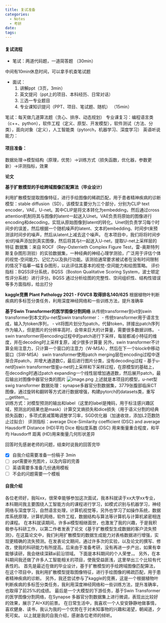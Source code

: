 ```yaml
---
title: 复试准备
categories:
  - Notes
  - 考研
date:
tags:
---
```

#### 复试流程
- 笔试：两道代码题，一道简答题
（30min）

中间有10min休息时间，可以拿手机查笔试题

- 面试：
	1. 讲解ppt（3页，3min）
	2. 英文提问（ppt上的项目、本科经历、日常对话）
	3. 三选一专业题目
	4. 专业课知识提问（PPT、项目、笔试题、随机）
（15min）



笔试：每天做几道算法题（贪心、排序、动态规划）
专业课复习：编程语言类（c++、python），软件工程（定义、原型、开发模型），软件测试（方法、分类），面向对象（定义），人工智能类（pytorch，机器学习、深度学习）
英语听说能力：


#### 项目准备：
数据处理->模型结构（原理，优势）->训练方式（损失函数，优化器，参数更新）->评测指标，效果

**论文**



**基于扩散模型的手绘跨域图像匹配算法（毕业设计）**

利用扩散模型提取图像特征，进行手绘图像的稀疏匹配，用于患者精神疾病的诊断
模型：stable diffusion（SD），该模型主要分为三个部分，分别为CLIP text encoder，VAE，U-net。其中CLIP是将文本转化为embedding，然后通过cross attention机制将其与图像的latent一起送入Unet。VAE负责将原始的图像进行encoding和decoding，实现从原始图像到latent的转化。Unet则负责学习每个时间步的误差，然后根据一个随机噪声的latent、文本的embedding、时间步t来预测该时间步的噪声，然后从latent上减去这个噪声。
在本项目中，我们将将时间步长t的噪声添加到真实图像，然后将其与t一起送入U-net，提取U-net上采样层的特征
数据集：来自 ROCF（Rey-Osterrieth Complex Figure Test，雷-奥斯特列斯复杂图形测验）的实验数据集，一种经典的神经心理学测验，广泛用于评估个体的视觉-空间能力、记忆力以及执行功能。该测验通常要求被试者在没有时间限制的情况下临摹一幅复杂图形，以此评估其基本的视觉-空间能力和绘图策略。
评价指标：BQSS评分系统，BQSS（Boston Qualitative Scoring System，波士顿定性评分系统）进行评分。BQSS 通过分析绘图的完整性、空间组织性、结构性错误等多方面指标，给出打分

  
**kaggle竞赛 Plant Pathology 2021 - FGVC8 取得排名140/625**
根据植物叶判断疾病的多标签分类任务，利用深度神经网络和一些训练方法，提升准确率

  

**基于Swin Transformer的医学图像分割网络**
从传统transformer到vit到swin transformer到本文的u-net型swin transformer：
	- 传统transformer用于语言生成，输入为token序列，
	- vit将图片划分为patch，代替token，拼接出patch序列作为输入，但是图片的分辨率高时，会带来巨大的计算量，需要很多数据训练。
	- swin transformer将encoding过程中的patch进行下采样，每层都减小特征的维度，并在decoding时上采样复原，减少很多计算量
	  另外，swin transformer不计算全局注意力，只计算一个窗口的注意力（W-MSA），然后在下一个block中移动窗口（SW-MSA）
	  swin transformer使用patch merging层在encoding过程中逐渐合并patch，并增大通道数C，最后进行图片分类，没有decoding过程
	- 基于u-net的swin transformer借鉴u-net的上采样和下采样过程，在原模型的基础上，在decoding时通过patch expanding一个线性层增加通道数，然后展开patch，最后输出对图像中器官分类的图片
	![image.png](https://cdn.jsdelivr.net/gh/zhengyangWang1/image@main/img/20250307173907.png)
上述就是本项目的模型，u-net型swig transformer
数据处理：synapse多器官分割数据集，3779张腹部临床CT图像，通过旋转和翻转等方式进行数据增强，构建pytorch的datasets类，重写__getitem__  
训练方式：对模型预测的输出和label（这里的label是掩码，用于标注感兴趣区域，预测出的结果也是mask）计算交叉熵损失和dice损失（用于语义分割的经典损失函数），多项式衰减策略调整学习率，SGD优化器（加速收敛，添加L2范数防止过拟合）
评测指标：average Dice-Similarity coefficient (DSC) and average Hausdorff Distance (HD)平均 Dice 相似度系数 (DSC) 用来衡量重合程度，和平均 Hausdorff 距离 (HD)用来衡量几何形状差异







回答时先感谢老师的问题，结束时说我的回答完毕

- [x] 自我介绍需要准备一份稿子 3min
- [ ] ppt需要补充图片，以及内容的完善
- [ ] 英语需要多准备几份通用模板
- [ ] 不会的问题需要一个模板

#### 自我介绍
各位老师好，我叫xx，很荣幸能够参加这次面试，我本科就读于xx大学xx专业，本科期间我主要围绕人工智能方向的课程进行学习，如模式识别与机器学习，神经网络与深度学习，自然语言处理，计算机视觉等，另外也学习了如操作系统，数据库系统原理，计算机网络，软件工程，数据结构与算法等计算机与计算机紧密相连的课程。
在本科就读期间，许多ai模型相继面世，也激发了我的兴趣，于是我积极参与科研工作，以第二作者发表了论文《基于扩散模型生成数据的客户流失预测》，在这篇论文中，我们利用扩散模型的数据生成能力对表格数据进行增强，实现更精确的流失预测。在发表论文期间，通过许多次的实验，以及论文的撰写、修改，使我的科研能力有所提高。后来由于准备考研，没有再进一步产出，如果有幸能够读研，我会继续深耕ai前沿领域。
下面是本科期间的个人荣誉，。
另外，在本科期间我还做了许多人工智能相关的项目，使我受益匪浅，这里举出三个比较有代表性的。
首先是最近在做的毕业设计，基于扩散模型的手绘跨域图像匹配算法，在这个项目中，我利用扩散模型提取图像特征，进行手绘图像的稀疏匹配，用于患者精神疾病的诊断。
另外，我还尝试参与了kaggle的竞赛，这是一个根据植物叶判断疾病的多标签分类任务，我利用深度神经网络和一些训练方法，提升准确率，也取得了前25%的成绩。
最后是一个大模型的下游任务，基于Swin Transformer的医学图像分割网络，在Synapse 多器官分割数据集上进行微调，表现出比较好的效果，展示了AI+X的前景。
在日常生活中，我喜欢一个人安安静静地做事情，喜欢健身、读书，我认为我的一个优势在于对未知事物的兴趣和渴望，朝闻道，夕死可矣。
以上就是我的自我介绍，感谢各位老师的倾听。

